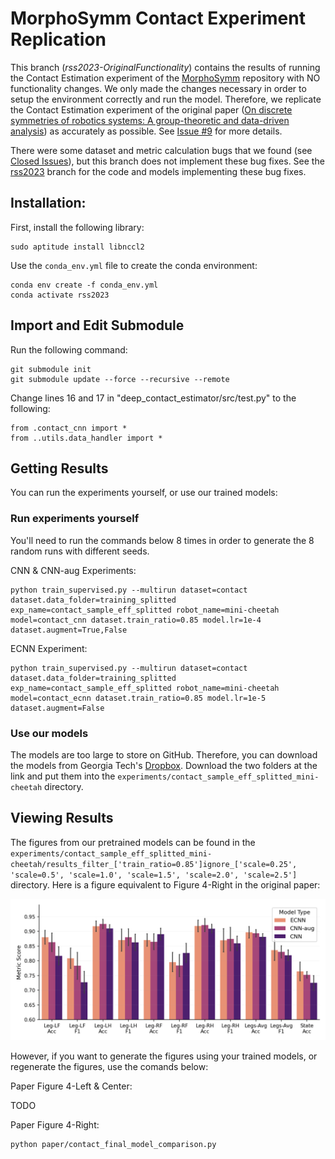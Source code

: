 # MorphoSymm Contact Experiment Replication

This branch (*rss2023-OriginalFunctionality*) contains the results of running the Contact Estimation experiment of the [MorphoSymm](https://github.com/Danfoa/MorphoSymm) repository with NO functionality changes. We only made the changes necessary in order to setup the environment correctly and run the model. Therefore, we replicate the Contact Estimation experiment  of the original paper ([On discrete symmetries of robotics systems: A group-theoretic and data-driven analysis](https://arxiv.org/abs/2302.10433)) as accurately as possible. See [Issue #9](https://github.com/Danfoa/MorphoSymm/issues/9) for more details.

There were some dataset and metric calculation bugs that we found (see [Closed Issues](https://github.com/lunarlab-gatech/MorphoSymm-Replication/issues?q=is%3Aissue+is%3Aclosed)), but this branch does not implement these bug fixes. See the [rss2023](https://github.com/lunarlab-gatech/MorphoSymm-Replication/tree/rss2023) branch for the code and models implementing these bug fixes.


## Installation:
First, install the following library:
```
sudo aptitude install libnccl2
```

Use the `conda_env.yml` file to create the conda environment:
```
conda env create -f conda_env.yml
conda activate rss2023
```

## Import and Edit Submodule
Run the following command:
```
git submodule init
git submodule update --force --recursive --remote
```

Change lines 16 and 17 in "deep_contact_estimator/src/test.py" to the following:
```
from .contact_cnn import *
from ..utils.data_handler import *
```

## Getting Results

You can run the experiments yourself, or use our trained models:

### Run experiments yourself
You'll need to run the commands below 8 times in order to generate the 8 random runs with different seeds.

CNN & CNN-aug Experiments:
```
python train_supervised.py --multirun dataset=contact dataset.data_folder=training_splitted exp_name=contact_sample_eff_splitted robot_name=mini-cheetah model=contact_cnn dataset.train_ratio=0.85 model.lr=1e-4 dataset.augment=True,False
```

ECNN Experiment:
```
python train_supervised.py --multirun dataset=contact dataset.data_folder=training_splitted exp_name=contact_sample_eff_splitted robot_name=mini-cheetah model=contact_ecnn dataset.train_ratio=0.85 model.lr=1e-5 dataset.augment=False
```

### Use our models

The models are too large to store on GitHub. Therefore, you can download the models from Georgia Tech's [Dropbox](https://www.dropbox.com/scl/fo/0vbkix9yl7mldo1orjzp9/AH9zQvmYtopHOTH54gIphMM?rlkey=t6lozelj0l8c5yxoe65t05n24&st=lxxnw48s&dl=0). Download the two folders at the link and put them into the `experiments/contact_sample_eff_splitted_mini-cheetah` directory.

## Viewing Results

The figures from our pretrained models can be found in the `experiments/contact_sample_eff_splitted_mini-cheetah/results_filter_['train_ratio=0.85']ignore_['scale=0.25', 'scale=0.5', 'scale=1.0', 'scale=1.5', 'scale=2.0', 'scale=2.5']` directory. Here is a figure equivalent to Figure 4-Right in the original paper:

![Figure 4-Right Replicated](https://github.com/lunarlab-gatech/MorphoSymm-Replication/blob/rss2023-OriginalFunctionality/experiments/contact_sample_eff_splitted_mini-cheetah/results_filter_%5B'train_ratio=0.85'%5Dignore_%5B'scale=0.25',%20'scale=0.5',%20'scale=1.0',%20'scale=1.5',%20'scale=2.0',%20'scale=2.5'%5D/legs_contact_state_metrics.png?raw=true)

However, if you want to generate the figures using your trained models, or regenerate the figures, use the comands below:

Paper Figure 4-Left & Center:

TODO

Paper Figure 4-Right:
```
python paper/contact_final_model_comparison.py
```
